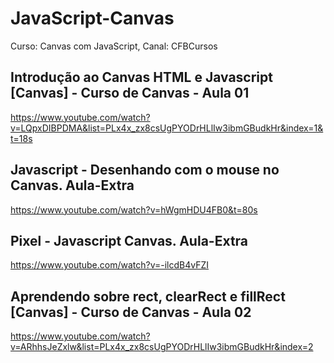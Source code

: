 # JavaScript-Canvas
Curso: Canvas com JavaScript, Canal: CFBCursos

## Introdução ao Canvas HTML e Javascript [Canvas] - Curso de Canvas - Aula 01
https://www.youtube.com/watch?v=LQpxDIBPDMA&list=PLx4x_zx8csUgPYODrHLlIw3ibmGBudkHr&index=1&t=18s

## Javascript - Desenhando com o mouse no Canvas. Aula-Extra
https://www.youtube.com/watch?v=hWgmHDU4FB0&t=80s

## Pixel - Javascript Canvas. Aula-Extra 
https://www.youtube.com/watch?v=-ilcdB4vFZI

## Aprendendo sobre rect, clearRect e fillRect [Canvas] - Curso de Canvas - Aula 02
https://www.youtube.com/watch?v=ARhhsJeZxlw&list=PLx4x_zx8csUgPYODrHLlIw3ibmGBudkHr&index=2
